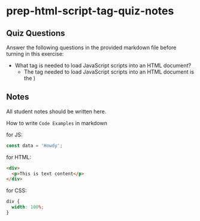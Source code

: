 # prep-html-script-tag-quiz-notes

## Quiz Questions

Answer the following questions in the provided markdown file before turning in this exercise:

- What tag is needed to load JavaScript scripts into an HTML document?
  - The tag needed to load JavaScript scripts into an HTML document is the <script> tag.
- How do you use a script tag to write JavaScript directly in the HTML document?
  - You would use a <script> tag to write JavaScript directly in the HTML document by using the console.log(''); command. This command will output any text you put inside the quotations.
- How do you use a script tag to load an external JavaScript file?
  - To load an external JavaScript file, you would need a <script> tag but include src within that opening <script> tag. Example: (<script src=".../js"></script>)

## Notes

All student notes should be written here.

How to write `Code Examples` in markdown

for JS:

```javascript
const data = 'Howdy';
```

for HTML:

```html
<div>
  <p>This is text content</p>
</div>
```

for CSS:

```css
div {
  width: 100%;
}
```
